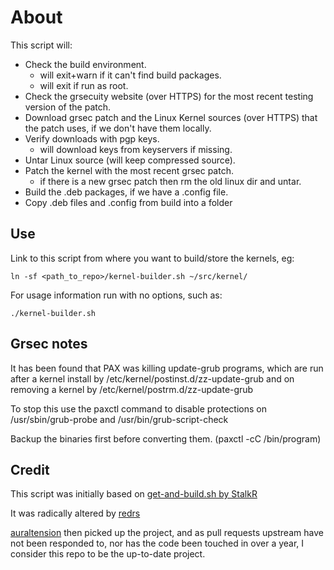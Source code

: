 About
==============
 
This script will:
 
 - Check the build environment.
	- will exit+warn if it can't find build packages.
	- will exit if run as root.
 - Check the grsecuity website (over HTTPS) for the most recent testing version of the patch. 
 - Download grsec patch and the Linux Kernel sources (over HTTPS) that the patch uses, if we don't have them locally. 
 - Verify downloads with pgp keys.
	- will download keys from keyservers if missing.
 - Untar Linux source (will keep compressed source).
 - Patch the kernel with the most recent grsec patch.
	- if there is a new grsec patch then rm the old linux dir and untar.
 - Build the .deb packages, if we have a .config file.
 - Copy .deb files and .config from build into a folder

Use
---
 
Link to this script from where you want to build/store the kernels, eg:

    ln -sf <path_to_repo>/kernel-builder.sh ~/src/kernel/

For usage information run with no options, such as:

    ./kernel-builder.sh

Grsec notes
-----------
It has been found that PAX was killing update-grub programs, which are run after a kernel 
install by /etc/kernel/postinst.d/zz-update-grub and on removing a kernel by 
/etc/kernel/postrm.d/zz-update-grub

To stop this use the paxctl command to disable protections on /usr/sbin/grub-probe and 
/usr/bin/grub-script-check

Backup the binaries first before converting them. (paxctl -cC /bin/program) 

Credit
---------
This script was initially based on [get-and-build.sh by StalkR](https://github.com/StalkR/misc/blob/master/kernel/get-and-build.sh)

It was radically altered by [redrs](https://github.com/redrs/debian-grsec-kernel)

[auraltension](https://github.com/auraltension/debian-grsec-kernel) then picked up the project,
and as pull requests upstream have not been responded to, nor has the code been touched in
over a year, I consider this repo to be the up-to-date project.
